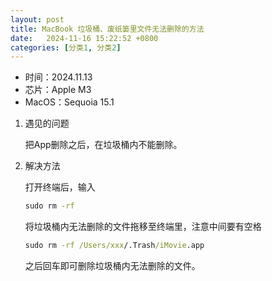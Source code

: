 ```yaml
---
layout: post
title: MacBook 垃圾桶、废纸篓里文件无法删除的方法
date:   2024-11-16 15:22:52 +0800
categories: [分类1, 分类2]
---
```




- 时间：2024.11.13
- 芯片：Apple M3
- MacOS：Sequoia 15.1

1. 遇见的问题

   把App删除之后，在垃圾桶内不能删除。

   

2. 解决方法

   打开终端后，输入
   ```cmd
   sudo rm -rf 
   ```
    将垃圾桶内无法删除的文件拖移至终端里，注意中间要有空格
   ```cmd
   sudo rm -rf /Users/xxx/.Trash/iMovie.app
   ```
   之后回车即可删除垃圾桶内无法删除的文件。



 















